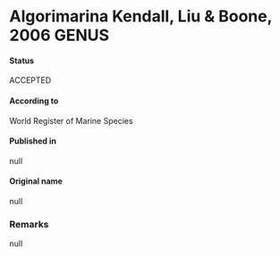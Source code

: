 # Algorimarina Kendall, Liu & Boone, 2006 GENUS

#### Status
ACCEPTED

#### According to
World Register of Marine Species

#### Published in
null

#### Original name
null

### Remarks
null
